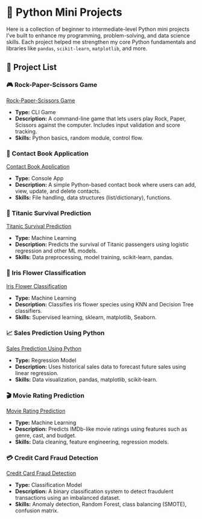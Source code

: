 
# 🐍 Python Mini Projects

Here is a collection of beginner to intermediate-level Python mini projects I’ve built to enhance my programming, problem-solving, and data science skills. Each project helped me strengthen my core Python fundamentals and libraries like `pandas`, `scikit-learn`, `matplotlib`, and more.

## 📌 Project List

### 🎮 Rock-Paper-Scissors Game 
[Rock-Paper-Scissors Game](https://github.com/PrabuMS07/python-Rock-Paper-Scissors-Game)
- **Type:** CLI Game
- **Description:** A command-line game that lets users play Rock, Paper, Scissors against the computer. Includes input validation and score tracking.
- **Skills:** Python basics, random module, control flow.

### 📇 Contact Book Application
[Contact Book Application](https://github.com/PrabuMS07/python-contact-book-application)
- **Type:** Console App
- **Description:** A simple Python-based contact book where users can add, view, update, and delete contacts.
- **Skills:** File handling, data structures (list/dictionary), functions.

### 🚢 Titanic Survival Prediction
[Titanic Survival Prediction](https://github.com/PrabuMS07/Titanic-Survival-Prediction)
- **Type:** Machine Learning
- **Description:** Predicts the survival of Titanic passengers using logistic regression and other ML models.
- **Skills:** Data preprocessing, model training, scikit-learn, pandas.

### 🌸 Iris Flower Classification
[Iris Flower Classification](https://github.com/PrabuMS07/IRIS-FLOWER-CLASSIFICATION)
- **Type:** Machine Learning
- **Description:** Classifies iris flower species using KNN and Decision Tree classifiers.
- **Skills:** Supervised learning, sklearn, matplotlib, Seaborn.

### 📈 Sales Prediction Using Python
[Sales Prediction Using Python](https://github.com/PrabuMS07/SALES-PREDICTION-USING-PYTHON)
- **Type:** Regression Model
- **Description:** Uses historical sales data to forecast future sales using linear regression.
- **Skills:** Data visualization, pandas, matplotlib, scikit-learn.

### 🎬 Movie Rating Prediction
[Movie Rating Prediction](https://github.com/PrabuMS07/SALES-PREDICTION-USING-PYTHON)
- **Type:** Machine Learning
- **Description:** Predicts IMDb-like movie ratings using features such as genre, cast, and budget.
- **Skills:** Data cleaning, feature engineering, regression models.

### 💳 Credit Card Fraud Detection
[Credit Card Fraud Detection](https://github.com/PrabuMS07/CREDIT-CARD-FRAUD-DETECTION)
- **Type:** Classification Model
- **Description:** A binary classification system to detect fraudulent transactions using an imbalanced dataset.
- **Skills:** Anomaly detection, Random Forest, class balancing (SMOTE), confusion matrix.
